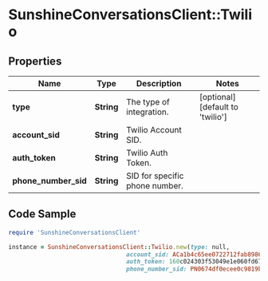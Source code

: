 # SunshineConversationsClient::Twilio

## Properties

Name | Type | Description | Notes
------------ | ------------- | ------------- | -------------
**type** | **String** | The type of integration. | [optional] [default to &#39;twilio&#39;]
**account_sid** | **String** | Twilio Account SID. | 
**auth_token** | **String** | Twilio Auth Token. | 
**phone_number_sid** | **String** | SID for specific phone number. | 

## Code Sample

```ruby
require 'SunshineConversationsClient'

instance = SunshineConversationsClient::Twilio.new(type: null,
                                 account_sid: ACa1b4c65ee0722712fab89867cb14eac7,
                                 auth_token: 160c024303f53049e1e060fd67ca6aefc,
                                 phone_number_sid: PN0674df0ecee0c9819bca0ff0bc0a159e)
```


